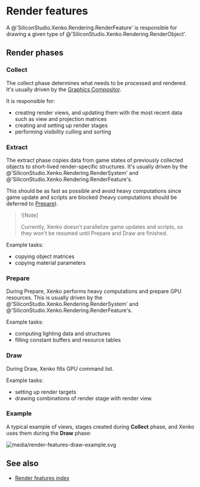 # Render features

A @'SiliconStudio.Xenko.Rendering.RenderFeature' is responsible for drawing a given type of @'SiliconStudio.Xenko.Rendering.RenderObject'.

## Render phases

### Collect

The collect phase determines what needs to be processed and rendered. It's usually driven by the [Graphics Compositor](../graphics-compositor/index.md).

It is responsible for:

* creating render views, and updating them with the most recent data such as view and projection matrices
* creating and setting up render stages
* performing visibility culling and sorting

### Extract

The extract phase copies data from game states of previously collected objects to short-lived render-specific structures. It's usually driven by the @'SiliconStudio.Xenko.Rendering.RenderSystem' and @'SiliconStudio.Xenko.Rendering.RenderFeature's.

This should be as fast as possible and avoid heavy computations since game update and scripts are blocked (heavy computations should be deferred to [Prepare](#prepare)).

> ![Note]
>
> Currently, Xenko doesn't parallelize game updates and scripts, so they won't be resumed until Prepare and Draw are finished.

Example tasks:

* copying object matrices
* copying material parameters

### Prepare

During Prepare, Xenko performs heavy computations and prepare GPU resources. This is usually driven by the @'SiliconStudio.Xenko.Rendering.RenderSystem' and @'SiliconStudio.Xenko.Rendering.RenderFeature's.

Example tasks:

* computing lighting data and structures
* filling constant buffers and resource tables

### Draw

During Draw, Xenko fills GPU command list.

Example tasks:

* setting up render targets
* drawing combinations of render stage with render view.

### Example

A typical example of views, stages created during **Collect** phase, and Xenko uses them during the **Draw** phase:

![media/render-features-draw-example.svg](media/render-features-draw-example.svg)

## See also

* [Render features index](index.md)